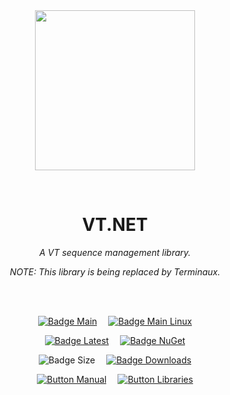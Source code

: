 
<div align = center>

<br>
<br>
    
<img
  src = 'https://cdn.jsdelivr.net/gh/Aptivi/VT.NET@main/VT.NET/OfficialAppIcon-VT.NET-512.png'
  width = 256
  align = center
/>

<br>

# VT.NET
    
*A VT sequence management library.*

*NOTE: This library is being replaced by Terminaux.*

<br>
<br>

[![Badge Main]][Main]   
[![Badge Main Linux]][Main Linux]

[![Badge Latest]][Latest]   
[![Badge NuGet]][NuGet]

![Badge Size]   
[![Badge Downloads]][Releases]

[![Button Manual]][Manual]   
[![Button Libraries]][Libraries]

</div>
    
<br>

</div>


<!----------------------------------------------------------------------------->

[Releases]: https://github.com/Aptivi/VT.NET/releases
[Latest]: https://github.com/Aptivi/VT.NET/releases/latest
[NuGet]: https://www.nuget.org/packages/Aptivi.VT.NET/

[Main]: https://github.com/Aptivi/VT.NET/actions/workflows/build-win.yml
[Main Linux]: https://github.com/Aptivi/VT.NET/actions/workflows/build-linux.yml

[Libraries]: https://aptivi.gitbook.io/vt.net-manual/project-dependencies
[Manual]: https://aptivi.gitbook.io/vt.net-manual/

<!----------------------------------[ Badges ]--------------------------------->

[Badge Downloads]: https://img.shields.io/github/downloads/Aptivi/VT.NET/total?color=217346&label=Downloads&style=for-the-badge&logoColor=white&logo=DocuSign&labelColor=2d9d5f
[Badge Latest]: https://img.shields.io/github/v/release/Aptivi/VT.NET?color=212121&include_prereleases&label=github&style=for-the-badge&logoColor=white&logo=AzureArtifacts&labelColor=303030
[Badge NuGet]: https://img.shields.io/nuget/vpre/Aptivi.VT.NET?color=012f52&style=for-the-badge&logoColor=white&logo=NuGet&labelColor=004880
[Badge Size]: https://img.shields.io/github/repo-size/Aptivi/VT.NET?color=bb4a28&label=size&logoColor=white&style=for-the-badge&logo=GoogleAnalytics&labelColor=E85C33

[Badge Main]: https://github.com/Aptivi/VT.NET/actions/workflows/build-win.yml/badge.svg
[Badge Main Linux]: https://github.com/Aptivi/VT.NET/actions/workflows/build-linux.yml/badge.svg


<!---------------------------------[ Buttons ]--------------------------------->

[Button Libraries]: https://img.shields.io/badge/Libraries-EA8220?style=for-the-badge&logoColor=white&logo=AzureArtifacts
[Button Manual]: https://img.shields.io/badge/Docs-blueviolet?style=for-the-badge&logoColor=white&logo=GitBook
